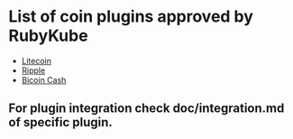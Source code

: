 # List of coin plugins approved by RubyKube

* [Litecoin](https://github.com/rubykube/peatio-litecoin)
* [Ripple](https://github.com/rubykube/peatio-ripple)
* [Bicoin Cash](https://github.com/rubykube/peatio-bitcoincash)

## For plugin integration check doc/integration.md of specific plugin.

